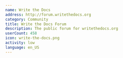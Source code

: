```yaml
---
name: Write the Docs
address: http://forum.writethedocs.org
category: Community
title: Write the Docs Forum
description: The public forum for writethedocs.org
userCount: 458
icon: write-the-docs.png
activity: low
language: en_US
---
```


